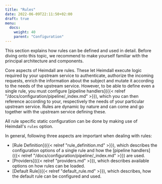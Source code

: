 ```yaml
---
title: "Rules"
date: 2022-06-09T22:11:50+02:00
draft: true
menu: 
  docs:
    weight: 40
    parent: "Configuration"
---
```


This section explains how rules can be defined and used in detail. Before diving onto this topic, we recommend to make yourself familiar with the principal architecture and components.

Core aspects of Heimdall are rules. These let Heimdall execute logic required by your upstream service to authenticate, authorize the incoming requests, enrich the information about the subject and mutate it according to the needs of the upstream service. However, to be able to define even a single rule, you must configure [pipeline handlers]({{< relref "/docs/configuration/pipeline/_index.md" >}}), which you can then reference according to your, respectively the needs of your particular upstream service. Rules are dynamic by nature and can come and go together with the upstream service defining these.

All rule specific static configuration can be done by making use of Heimdall's `rules` option.

In general, following three aspects are important when dealing with rules:

* [Rule Definition]({{< relref "rule_definition.md" >}}), which describes the configuration options of a single rule and how the [pipeline handlers]({{< relref "/docs/configuration/pipeline/_index.md" >}}) are used.
* [Providers]({{< relref "providers.md" >}}), which describes available options on how rules can be loaded.
* [Default Rule]({{< relref "default_rule.md" >}}), which describes, how the default rule can be configured and used.

